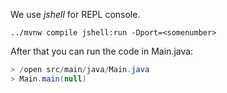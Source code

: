 We use *jshell* for REPL console.
```shell
../mvnw compile jshell:run -Dport=<somenumber>
```
After that you can run the code in Main.java:
```java
> /open src/main/java/Main.java
> Main.main(null)
```